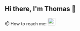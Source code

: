 ## Hi there, I'm Thomas 👋

📫 How to reach me: 
<a><img src="https://allfacebook.de/wp-content/uploads/2020/02/f_logo_RGB-Blue_1024-300x300.png" width="24px" /></a>

<!--
**ThomasSpornraft/ThomasSpornraft** is a ✨ _special_ ✨ repository because its `README.md` (this file) appears on your GitHub profile.

Here are some ideas to get you started:

- 🔭 I’m currently working on ...
- 🌱 I’m currently learning ...
- 👯 I’m looking to collaborate on ...
- 🤔 I’m looking for help with ...
- 💬 Ask me about ...
- 📫 How to reach me: ...
- 😄 Pronouns: ...
- ⚡ Fun fact: ...
-->
